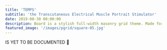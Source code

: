 ```yaml
---
title: 'TEMPS'
subtitle: 'the Transcutaneous Electrical Muscle Portrait Stimulator'
date: 2019-08-30 00:00:00
description: Board is a stylish full-width masonry grid theme. Made for designers, artists, photographers and developers to show off their best work.
featured_image: '/images/pgrid/square-05.jpg'
---
```


IS YET TO BE DOCUMENTED 🙌
